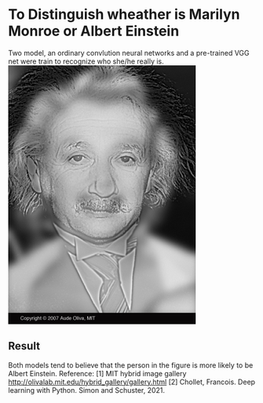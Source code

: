 # To Distinguish wheather is Marilyn Monroe or Albert Einstein 
Two model, an ordinary convlution neural networks and a pre-trained VGG net  were train to recognize who she/he really is. 
![](fig/MonroeEnstein_AudeOliva2007.jpg)
## Result
Both models tend to believe that the person in the figure is more likely to be Albert Einstein.
Reference:
[1] MIT hybrid image gallery http://olivalab.mit.edu/hybrid_gallery/gallery.html
[2] Chollet, Francois. Deep learning with Python. Simon and Schuster, 2021.

